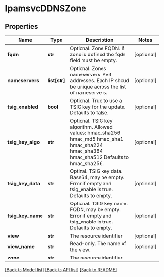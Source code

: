 # IpamsvcDDNSZone

## Properties
Name | Type | Description | Notes
------------ | ------------- | ------------- | -------------
**fqdn** | **str** | Optional. Zone FQDN.  If zone is defined the fqdn field must be empty. | [optional] 
**nameservers** | **list[str]** | Optional. Zones nameservers IPv4 addresses.  Each IP shoud be unique across the list of nameservers. | [optional] 
**tsig_enabled** | **bool** | Optional. True to use a TSIG key for the update.  Defaults to false. | [optional] 
**tsig_key_algo** | **str** | Optional. TSIG key algorithm.  Allowed values:    hmac_sha256    hmac_md5    hmac_sha1    hmac_sha224    hmac_sha384    hmac_sha512  Defaults to hmac_sha256. | [optional] 
**tsig_key_data** | **str** | Optinal. TSIG key data. Base64, may be empty.  Error if empty and tsig_enable is true.  Defaults to empty. | [optional] 
**tsig_key_name** | **str** | Optional. TSIG key name. FQDN, may be empty.  Error if empty and tsig_enable is true.  Defaults to empty. | [optional] 
**view** | **str** | The resource identifier. | [optional] 
**view_name** | **str** | Read-only. The name of the view. | [optional] 
**zone** | **str** | The resource identifier. | 

[[Back to Model list]](../README.md#documentation-for-models) [[Back to API list]](../README.md#documentation-for-api-endpoints) [[Back to README]](../README.md)


